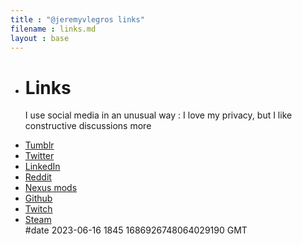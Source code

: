 ```yaml
---
title : "@jeremyvlegros links"
filename : links.md
layout : base
---
```

<div id="links">

<ul>

<li class="list_line">
	<h1>Links</h1>
</li>

<p id="introduction"> I use social media in an unusual way : I love my privacy, but I like constructive discussions more</p>

<li class="list_line">
	<a id="tumblr" class="button" href="https://jeremyvlegros.tumblr.com/" target="_blank">
	   Tumblr
	   <!-- <img class="logo_tumblr" src="https://jeremyvlegros.github.io/website/assets/logo_tumblr.svg" alt="tumblr logo"/> -->
	</a>
<!-- 	<div class="text_gray text_centered">
		<i>no posts</i>
	</div> -->
 </li>

<li class="list_line">
	<a id="twitter" class="button" href="https://twitter.com/jeremyvlegros" target="_blank">
	 	Twitter
	   <!-- <img class="logo_twitter" src="https://jeremyvlegros.github.io/website/assets/logo_twitter_white.svg" alt="twitter logo"/> -->
	</a>
<!-- 	<div class="text_gray text_centered">
		<i>communication and news redirection hub</i> -->
	<!-- </div> -->
 </li>

<li class="list_line">
	<a id="linkedin" class="button" href="https://www.linkedin.com/in/jeremyvlegros/" target="_blank">
	   LinkedIn
	   <!-- <img class="logo_linkedin" src="https://jeremyvlegros.github.io/website/assets/logo_linkedin.svg" alt="linkedin logo"/> -->
	</a>
<!-- 	<div class="text_gray text_centered">
		<i>communication / no posts</i>
	</div> -->
 </li>

<li class="list_line">
	<a id="reddit" class="button" href="https://www.reddit.com/user/jeremyvlegros" target="_blank">
	 	Reddit
	   <!-- <img class="logo_reddit" src="https://jeremyvlegros.github.io/website/assets/logo_reddit.svg" alt="reddit logo"/> -->
	</a>
<!-- 	<div class="text_gray text_centered">
		<i>no posts</i>
	</div> -->
 </li>

<li class="list_line">
	<a id="nexus_mods" class="button" href="https://www.nexusmods.com/users/152566508" target="_blank">
	 	Nexus mods
	   <!-- <img class="logo_nexus_mods" src="https://jeremyvlegros.github.io/website/assets/logo_nexus_mods.png" alt="nexus mods logo"/> -->
	</a>
 </li>

<li class="list_line">
	<a id="github" class="button" href="https://github.com/jeremyvlegros" target="_blank">
	 	Github
	   <!-- <img class="logo_github" src="https://jeremyvlegros.github.io/website/assets/logo_github.svg" alt="github logo"/> -->
	</a>
 </li>

<li class="list_line">
	<a id="twitch" class="button" href="https://www.twitch.tv/jeremyvlegros" target="_blank">
	 	Twitch
	   <!-- <img class="logo_twitch" src="https://jeremyvlegros.github.io/website/assets/logo_twitch.svg" alt="twitch logo"/> -->
	</a>
<!-- 	<div class="text_gray text_centered">
		<i>I won't stream there unless Life forces my hand</i>
	</div> -->
 </li>

<li class="list_line">
	<a id="steam" class="button" href="https://steamcommunity.com/id/jeremyvlegros" target="_blank">
	 	Steam
	   <!-- <img class="logo_steam" src="https://jeremyvlegros.github.io/website/assets/logo_steam.svg" alt="steam logo"/> -->
	</a>
<!-- 	<div class="text_gray text_centered">
		<i> nothing yet</i>
	</div> -->
</li>

<span id="version">
#date 2023-06-16 1845 1686926748064029190 GMT
</span>

</ul>

</div>
